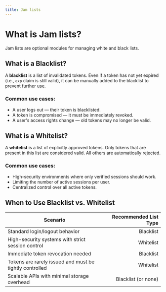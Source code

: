 ```yaml
---
title: Jam lists
---
```


# What is Jam lists?
Jam lists are optional modules for managing white and black lists.

## What is a Blacklist?
A **blacklist** is a list of invalidated tokens. Even if a token has not yet expired (i.e., `exp` claim is still valid),
it can be manually added to the blacklist to prevent further use.

### Common use cases:
* A user logs out — their token is blacklisted.
* A token is compromised — it must be immediately revoked.
* A user's access rights change — old tokens may no longer be valid.

## What is a Whitelist?
A **whitelist** is a list of explicitly approved tokens.
Only tokens that are present in this list are considered valid. All others are automatically rejected.

### Common use cases:
* High-security environments where only verified sessions should work.
* Limiting the number of active sessions per user.
* Centralized control over all active tokens.

## When to Use Blacklist vs. Whitelist
| Scenario                                                | Recommended List Type |
|---------------------------------------------------------|----------------------:|
| Standard login/logout behavior                          |             Blacklist |
| High-security systems with strict session control       |             Whitelist |
| Immediate token revocation needed                       |             Blacklist |
| Tokens are rarely issued and must be tightly controlled |             Whitelist |
| Scalable APIs with minimal storage overhead             |   Blacklist (or none) |